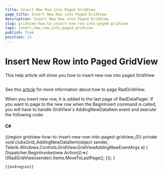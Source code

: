 ```yaml
---
title: Insert New Row into Paged GridView
page_title: Insert New Row into Paged GridView
description: Insert New Row into Paged GridView
slug: gridview-how-to-insert-new-row-into-paged-gridview
tags: insert,new,row,into,paged,gridview
publish: True
position: 13
---
```


# Insert New Row into Paged GridView



This help article will show you how to insert new row into paged GridView
      

## 

See this [article](FDBBFA08-24CE-4FE6-AFEE-DAFEC25A9C0D#Paging_RadGridView) for more information about how to page RadGridView.
        

When you insert new row, it is added to the last page of RadDataPager. If you want to page to the new row when the BeginInsert command is called, you will have to handle GridView's AddingNewDataItem event and execute the following code:
        

#### __C#__

{{region gridview-how-to-insert-new-row-into-paged-gridview_0}}
	   private void clubsGrid_AddingNewDataItem(object sender, Telerik.Windows.Controls.GridView.GridViewAddingNewEventArgs e)
	        {
	          Dispatcher.BeginInvoke(new Action(()=>{
	            ((RadGridView)sender).Items.MoveToLastPage();
	          }));
	        }
	
	{{endregion}}



